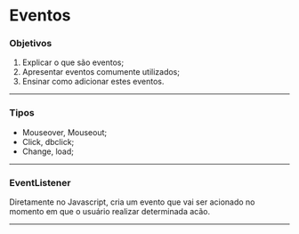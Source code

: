 # Eventos

### Objetivos

1. Explicar o que são eventos;
2. Apresentar eventos comumente utilizados;
3. Ensinar como adicionar estes eventos.

---

### Tipos

- Mouseover, Mouseout;
- Click, dbclick;
- Change, load;

---

### EventListener

Diretamente no Javascript, cria um evento que vai ser acionado no momento em que o usuário realizar determinada acão.

---